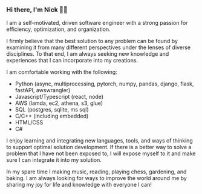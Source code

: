 ### Hi there, I'm Nick 👋🏼

I am a self-motivated, driven software engineer with a strong passion for efficiency, optimization, and organization.

I firmly believe that the best solution to any problem can be found by examining it from many different perspectives under the lenses of diverse disciplines. To that end, I am always seeking new knowledge and experiences that I can incorporate into my creations.

I am comfortable working with the following:
- Python (async, multiprocessing, pytorch, numpy, pandas, django, flask, fastAPI, awswrangler)
- Javascript/Typescript (react, node)
- AWS (lamda, ec2, athena, s3, glue)
- SQL (postgres, sqlite, ms sql)
- C/C++ (including embedded)
- HTML/CSS
- C#

I enjoy learning and integrating new languages, tools, and ways of thinking to support optimal solution development. If there is a better way to solve a problem that I have not been exposed to, I will expose myself to it and make sure I can integrate it into my solution.

In my spare time I making music, reading, playing chess, gardening, and baking. I am always looking for ways to improve the world around me by sharing my joy for life and knowledge with everyone I can!

<!--
**thatrandomfrenchdude/thatrandomfrenchdude** is a ✨ _special_ ✨ repository because its `README.md` (this file) appears on your GitHub profile.

Here are some ideas to get you started:


- 🌱 I’m currently learning ...
- 👯 I’m looking to collaborate on ...
- 🤔 I’m looking for help with ...
- 💬 Ask me about ...
- 📫 How to reach me: ...
- 😄 Pronouns: ...
- ⚡ Fun fact: ...
-->
